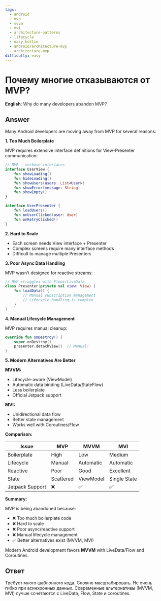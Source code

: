 ```yaml
---
tags:
  - android
  - mvp
  - mvvm
  - mvi
  - architecture-patterns
  - lifecycle
  - easy_kotlin
  - android/architecture-mvp
  - architecture-mvp
difficulty: easy
---
```


# Почему многие отказываются от MVP?

**English**: Why do many developers abandon MVP?

## Answer

Many Android developers are moving away from MVP for several reasons:

**1. Too Much Boilerplate**

MVP requires extensive interface definitions for View-Presenter communication:

```kotlin
// MVP - verbose interfaces
interface UserView {
    fun showLoading()
    fun hideLoading()
    fun showUsers(users: List<User>)
    fun showError(message: String)
    fun showEmpty()
}

interface UserPresenter {
    fun loadUsers()
    fun onUserClicked(user: User)
    fun onRetryClicked()
}
```

**2. Hard to Scale**

- Each screen needs View interface + Presenter
- Complex screens require many interface methods
- Difficult to manage multiple Presenters

**3. Poor Async Data Handling**

MVP wasn't designed for reactive streams:

```kotlin
// MVP struggles with Flows/LiveData
class Presenter(private val view: View) {
    fun loadData() {
        // Manual subscription management
        // Lifecycle handling is complex
    }
}
```

**4. Manual Lifecycle Management**

MVP requires manual cleanup:

```kotlin
override fun onDestroy() {
    super.onDestroy()
    presenter.detachView()  // Manual!
}
```

**5. Modern Alternatives Are Better**

**MVVM:**
- Lifecycle-aware (ViewModel)
- Automatic data binding (LiveData/StateFlow)
- Less boilerplate
- Official Jetpack support

**MVI:**
- Unidirectional data flow
- Better state management
- Works well with Coroutines/Flow

**Comparison:**

| Issue | MVP | MVVM | MVI |
|-------|-----|------|-----|
| Boilerplate | High | Low | Medium |
| Lifecycle | Manual | Automatic | Automatic |
| Reactive | Poor | Good | Excellent |
| State | Scattered | ViewModel | Single State |
| Jetpack Support | ❌ | ✅ | ✅ |

**Summary:**

MVP is being abandoned because:
- ❌ Too much boilerplate code
- ❌ Hard to scale
- ❌ Poor async/reactive support
- ❌ Manual lifecycle management
- ✅ Better alternatives exist (MVVM, MVI)

Modern Android development favors **MVVM** with LiveData/Flow and Coroutines.

## Ответ

Требует много шаблонного кода. Сложно масштабировать. Не очень гибко при асинхронных данных. Современные альтернативы (MVVM, MVI) лучше сочетаются с LiveData, Flow, State и coroutines.

